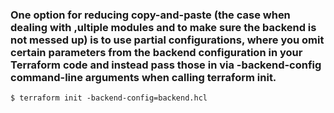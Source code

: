 ### One option for reducing copy-and-paste (the case when dealing with ,ultiple modules and to make sure the backend is not messed up) is to use partial configurations, where you omit certain parameters from the backend configuration in your Terraform code and instead pass those in via -backend-config command-line arguments when calling terraform init.

```$ terraform init -backend-config=backend.hcl```